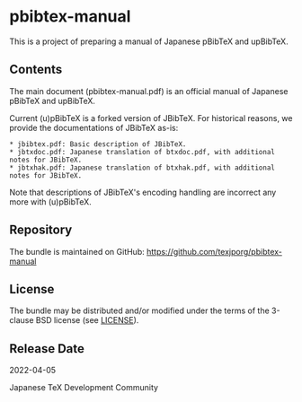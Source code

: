 # pbibtex-manual

This is a project of preparing a manual of Japanese pBibTeX and upBibTeX.

## Contents

The main document (pbibtex-manual.pdf) is an official manual of
Japanese pBibTeX and upBibTeX.

Current (u)pBibTeX is a forked version of JBibTeX.  For historical
reasons, we provide the documentations of JBibTeX as-is:

    * jbibtex.pdf: Basic description of JBibTeX.
    * jbtxdoc.pdf: Japanese translation of btxdoc.pdf, with additional notes for JBibTeX.
    * jbtxhak.pdf: Japanese translation of btxhak.pdf, with additional notes for JBibTeX.

Note that descriptions of JBibTeX's encoding handling are
incorrect any more with (u)pBibTeX.

## Repository

The bundle is maintained on GitHub:
https://github.com/texjporg/pbibtex-manual

## License

The bundle may be distributed and/or modified under the terms of
the 3-clause BSD license (see [LICENSE](./LICENSE)).

## Release Date

2022-04-05

Japanese TeX Development Community

